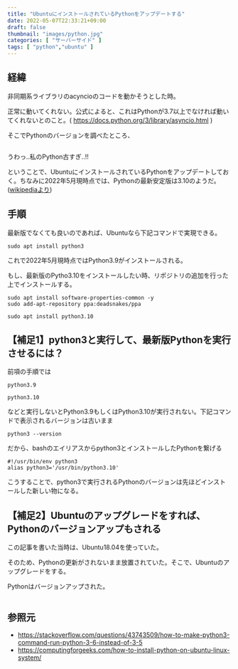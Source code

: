 ```yaml
---
title: "UbuntuにインストールされているPythonをアップデートする"
date: 2022-05-07T22:33:21+09:00
draft: false
thumbnail: "images/python.jpg"
categories: [ "サーバーサイド" ]
tags: [ "python","ubuntu" ]
---
```


## 経緯

非同期系ライブラリのacyncioのコードを動かそうとした時。

正常に動いてくれない。公式によると、これはPythonが3.7以上でなければ動いてくれないとのこと。( https://docs.python.org/3/library/asyncio.html )

そこでPythonのバージョンを調べたところ、

<div class="img-center"><img src="/images/Screenshot from 2022-05-05 22-31-15.png" alt=""></div>

うわっ..私のPython古すぎ..!!

ということで、UbuntuにインストールされているPythonをアップデートしておく。ちなみに2022年5月現時点では、Pythonの最新安定版は3.10のようだ。([wikipediaより](https://en.wikipedia.org/wiki/History_of_Python#Table_of_versions))


## 手順

最新版でなくても良いのであれば、Ubuntuなら下記コマンドで実現できる。

    sudo apt install python3 

これで2022年5月現時点ではPython3.9がインストールされる。

もし、最新版のPytho3.10をインストールしたい時、リポジトリの追加を行った上でインストールする。

    sudo apt install software-properties-common -y
    sudo add-apt-repository ppa:deadsnakes/ppa

    sudo apt install python3.10


## 【補足1】python3と実行して、最新版Pythonを実行させるには？

前項の手順では

    python3.9

    python3.10

などと実行しないとPython3.9もしくはPython3.10が実行されない。下記コマンドで表示されるバージョンは古いまま

    python3 --version

だから、bashのエイリアスからpython3とインストールしたPythonを繋げる

    #!/usr/bin/env python3 
    alias python3='/usr/bin/python3.10' 


こうすることで、python3で実行されるPythonのバージョンは先ほどインストールした新しい物になる。


## 【補足2】Ubuntuのアップグレードをすれば、Pythonのバージョンアップもされる

この記事を書いた当時は、Ubuntu18.04を使っていた。

そのため、Pythonの更新がされないまま放置されていた。そこで、Ubuntuのアップグレードをする。

Pythonはバージョンアップされた。

<div class="img-center"><img src="/images/Screenshot from 2022-10-09 13-44-34.png" alt=""></div>


## 参照元

- https://stackoverflow.com/questions/43743509/how-to-make-python3-command-run-python-3-6-instead-of-3-5
- https://computingforgeeks.com/how-to-install-python-on-ubuntu-linux-system/
